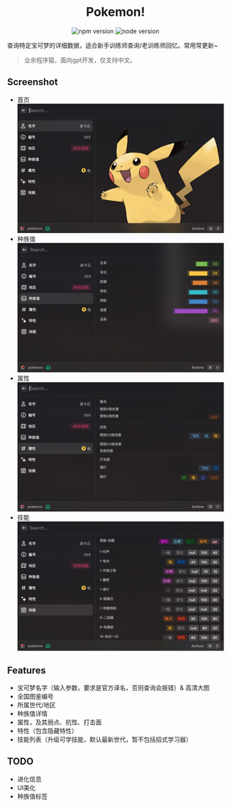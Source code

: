 # <div align="center">Pokemon!</div>

<div align='center'>

![npm version](https://img.shields.io/badge/npm-10.5.2-blue.svg) ![node version](https://img.shields.io/badge/node-20.13.1-green.svg)

</div>

查询特定宝可梦的详细数据，适合新手训练师查询/老训练师回忆。常用常更新~

> 业余程序猿，面向gpt开发，仅支持中文。

## Screenshot

- 首页
  ![](./metadata/home.png)
- 种族值
  ![](./metadata/stats.png)
- 属性
  ![](./metadata/types.png)
- 技能
  ![](./metadata/moves.png)

## Features

- 宝可梦名字（输入参数，要求是官方译名，否则查询会报错）& 高清大图
- 全国图鉴编号
- 所属世代/地区
- 种族值详情
- 属性，及其弱点、抗性、打击面
- 特性（包含隐藏特性）
- 技能列表（升级可学技能，默认最新世代，暂不包括招式学习器）

## TODO

- 进化信息
- UI美化
- 种族值标签
